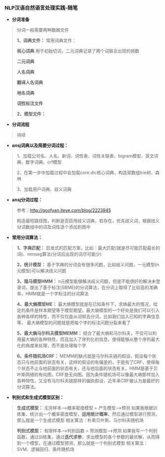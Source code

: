 ### NLP汉语自然语言处理实践-随笔
- **分词准备**
> 分词一般需要两种数据文件
>
> <b>1、词典文件：</b>
> 常用词典文件：
>
> **核心词典**
> 用于初始切词，二元词典记录了两个词联合出现的频数
>
> **二元词典**
>
> **人名词典**
>
> **翻译人名词典**
>
> **地名词典**
>
> **词性标注文件**
>
> <b>2、模型文件：</b>
>
>
- **分词流程**
> 待续
>
>
>
>
>

- **ansj词典以及简要分词过程：**
> 1、加载公司名、人名、新词、词性表、词性关联表、bigram模型、英文词典、数字词典、crf模型
>
> 2、在第一步中加载过程中会加载core.dic核心词典，构造双数组trie树、森林
>
> 3、加载用户词典、歧义词典
>

- **ansj分词过程：**
> 参考：http://goofyan.iteye.com/blog/2223945
>
> 构造最短路径图，判断是否启用歧义词典，若存在，优先歧义词，根据歧义分词数组中的词及词性逐个添加到图中
>
>

- **常用分词算法：**
> **1、字典匹配：**
> 启发式的匹配方案，比如：最大匹配(就是尽可能匹配最长的词)、mmseg算法(分词后出现的词尽可能少)
>
> **2、统计模型：**
> 基于字典的分词会有很多问题，比如歧义问题，一元模型(n元模型)可以解决歧义问题
>
> **3、隐马模型HMM：**
> n元模型能够解决歧义问题，但是不能很好的解决未登录词，提出了基于标注(SBME)的分词算法，在分词上取得了比较高的准确率，HMM就是一个字标注的分词算法
>
> **4、最大熵模型ME：**
> 最大熵模型就是在已知条件下，求熵最大的情况，给定的条件是样本期望等于模型期望。最大熵模型的一个好处是我们可以引入各种各样的特性，而不仅仅是从词频去分词，比如我们加入已知的字典信息等，
> 最大熵模型的问题就是把每个字的标注问题分裂来看了
>
> **5、最大熵马尔科夫模型MEMM：**
> 结合了最大熵和马尔科夫，不仅可以利用最大熵的各种特性，而且加入了序列化的信息，使得能够从整个序列最大化的角度来处理，而不是处理每个字
>
> **6、条件随机场CRF：**
> MEMM的缺点就是马尔科夫链的假设，假设每个状态只与他前面的状态有关，这样的假设的有偏差的，于是有了CRF，使得每个状态不止与他前面的状态有关，还与他后面的状态有关，HMM是基于贝叶斯网络的有向图，CRF是无向图。因为条件随机场可以像最大熵那样加入各种特性，又没有马尔科夫链那样的偏执假设，近年来CRF被认为是最好的分词算法。
>

- **判别式和生成式模型区别：**
> **生成式模型：**
>       无穷样本-->概率密度模型 = 产生模型-->预测
>       如果我根据训练集，统计出一个概率密度模型，**运用统计概率**，然后通过模型进行预测，那么就是一个生成式模型
>       相关算法：朴素贝叶斯、马尔科夫随机场
>
>**判别式模型：**
>       有限样本-->判别函数 = 预测模型-->预测
>       如果我写一个判别函数，通过训练集，通过**迭代求参**，求出模型的各个参数的最优解，从而得到一个模型，在通过模型预测，那么就是一个判别式模型
>       相关算法：SVM、逻辑回归、条件随机场
>
